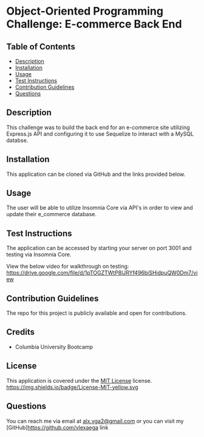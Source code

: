 # Object-Oriented Programming Challenge: E-commerce Back End

## Table of Contents

- [Description](#description)
- [Installation](#installation)
- [Usage](#usage)
- [Test Instructions](#testInstructions)
- [Contribution Guidelines](#contributionGuidelines)
- [Questions](#questions)

## Description

This challenge was to build the back end for an e-commerce site utilizing Express.js API and configuring it to use Sequelize to interact with a MySQL databse.

## Installation

This application can be cloned via GitHub and the links provided below.

## Usage

The user will be able to utilize Insomnia Core via API's in order to view and update their e_commerce database.

## Test Instructions

The application can be accessed by starting your server on port 3001 and testing via Insomnia Core.

View the below video for walkthrough on testing:
https://drive.google.com/file/d/1pTOGZTWtP8lJRYf496biSHidpuQW0Dm7/view

## Contribution Guidelines

The repo for this project is publicly available and open for contributions.

## Credits

- Columbia University Bootcamp

## License

This application is covered under the [MIT License](P) license. https://img.shields.io/badge/License-MIT-yellow.svg

## Questions

You can reach me via email at alx.vga2@gmail.com or you can visit my [GitHub]https://github.com/vlexaega link
